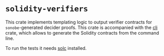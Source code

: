 # `solidity-verifiers`

This crate implements templating logic to output verifier contracts for `sonobe`-generated decider proofs.
This crate is accompanied with the [cli](https://github.com/privacy-scaling-explorations/sonobe/tree/main/cli) crate, which allows to generate the Solidity contracts from the command line.

To run the tests it needs [solc](https://docs.soliditylang.org/en/latest/installing-solidity.html) installed.
